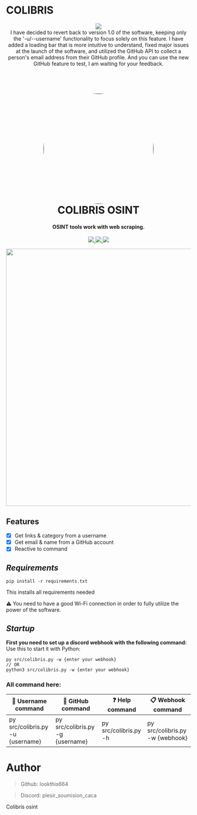 # COLIBRIS
<p align="center">
  <img src="https://img.shields.io/badge/last%20update-18%2F03%2F24-red">
  <br>
  I have decided to revert back to version 1.0 of the software, keeping only the '-u/--username' functionality to focus solely on this feature. I have added a loading bar that is more intuitive to understand, fixed major issues at the launch of the software, and utilized the GitHub API to collect a person's email address from their GitHub profile. And you can use the new GitHub feature to test, I am waiting for your feedback.

<h1 align="center">
  <br>
  <a href="">
    <img src="photo/logo.png" width=300 style="border-radius:50%">
  </a> 
  </div>
  <br>
  COLIBRIS OSINT
  <br>
</h1>

<h4 align="center">OSINT tools work with web scraping.</h4>

<p align="center">
  <a href="">
    <img src="https://img.shields.io/badge/version-v1.0-blue">
  </a>
  <a href="">
    <img src="https://img.shields.io/badge/platform-windows%2Fmacos%2Flinux-lightgrey">
  </a>
  <a href="">
      <img src="https://img.shields.io/badge/format-Python 3.11-l">
  </a>
</p>

<p align="center">
  <img src="photo/1.png" width=700>
</p>


## **Features**
- [x] Get links & category from a username
- [X] Get email & name from a GitHub account
- [X] Reactive to command

## **_Requirements_**
```
pip install -r requirements.txt
```
This installs all requirements needed

⚠️ You need to have a good Wi-Fi connection in order to fully utilize the power of the software.


## **_Startup_**
**First you need to set up a discord webhook with the following command:**
Use this to start it with Python:
```
py src/colibris.py -w {enter your webhook}
// OR
python3 src/colibris.py -w {enter your webhook}
```


### All command here:
| **👀 Username command** | **🧪 GitHub command** | **❓ Help command** | **📋 Webhook command** |
| ------------- | ------------- | ------------- |------------- | 
| py src/colibris.py -u {username} | py src/colibris.py -g {username} | py src/colibris.py -h | py src/colibris.py -w {webhook}| 

# Author

> Github: lookthis664

> Discord: plesir_soumision_caca

Colibris osint

